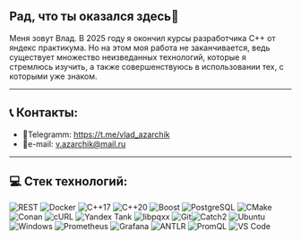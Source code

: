 ## Рад, что ты оказался здесь👋
Меня зовут Влад. В 2025 году я окончил курсы разработчика С++ от яндекс практикума. Но на этом моя работа не заканчивается, ведь существует множество неизведанных технологий, которые я стремлюсь изучить, а также совершенствуюсь в использовании тех, с которыми уже знаком.
____
## 📞 Контакты:
  + 📱Telegramm: https://t.me/vlad_azarchik
  + 📨e-mail: v.azarchik@mail.ru
____
## 💻 Стек технологий:
![REST](https://img.shields.io/badge/REST-API-FF6F61?style=for-the-badge) ![Docker](https://img.shields.io/badge/Docker-2496ED?style=for-the-badge&logo=docker&logoColor=white) ![C++17](https://img.shields.io/badge/C++17-00599C?style=for-the-badge&logo=c%2B%2B&logoColor=white) ![C++20](https://img.shields.io/badge/C++20-00599C?style=for-the-badge&logo=c%2B%2B&logoColor=white) ![Boost](https://img.shields.io/badge/Boost-1570B6?style=for-the-badge&logo=boost&logoColor=white) ![PostgreSQL](https://img.shields.io/badge/PostgreSQL-4169E1?style=for-the-badge&logo=postgresql&logoColor=white) ![CMake](https://img.shields.io/badge/CMake-064F8C?style=for-the-badge&logo=cmake&logoColor=white) ![Conan](https://img.shields.io/badge/Conan-669933?style=for-the-badge&logo=conan&logoColor=white) ![cURL](https://img.shields.io/badge/cURL-073551?style=for-the-badge&logo=curl&logoColor=white) ![Yandex Tank](https://img.shields.io/badge/Yandex_Tank-FF0000?style=for-the-badge) ![libpqxx](https://img.shields.io/badge/libpqxx-4169E1?style=for-the-badge) ![Git](https://img.shields.io/badge/Git-F05032?style=for-the-badge&logo=git&logoColor=white)![Catch2](https://img.shields.io/badge/Catch2-00BFFF?style=for-the-badge) ![Ubuntu](https://img.shields.io/badge/Ubuntu-E95420?style=for-the-badge&logo=ubuntu&logoColor=white) ![Windows](https://img.shields.io/badge/Windows-0078D6?style=for-the-badge&logo=windows&logoColor=white) ![Prometheus](https://img.shields.io/badge/Prometheus-E6522C?style=for-the-badge&logo=prometheus&logoColor=white) ![Grafana](https://img.shields.io/badge/Grafana-F46800?style=for-the-badge&logo=grafana&logoColor=white) ![ANTLR](https://img.shields.io/badge/ANTLR-9B4F96?style=for-the-badge&logo=antlr&logoColor=white) ![PromQL](https://img.shields.io/badge/PromQL-E6522C?style=for-the-badge&logo=prometheus&logoColor=white) ![VS Code](https://img.shields.io/badge/VS_Code-007ACC?style=for-the-badge&logo=visual-studio-code&logoColor=white)


<!--
**Azarchik-Vladislav/Azarchik-Vladislav** is a ✨ _special_ ✨ repository because its `README.md` (this file) appears on your GitHub profile.

Here are some ideas to get you started:

- 🔭 I’m currently working on ...
- 🌱 I’m currently learning ...
- 👯 I’m looking to collaborate on ...
- 🤔 I’m looking for help with ...
- 💬 Ask me about ...
- 📫 How to reach me: ...
- 😄 Pronouns: ...
- ⚡ Fun fact: ...
-->

